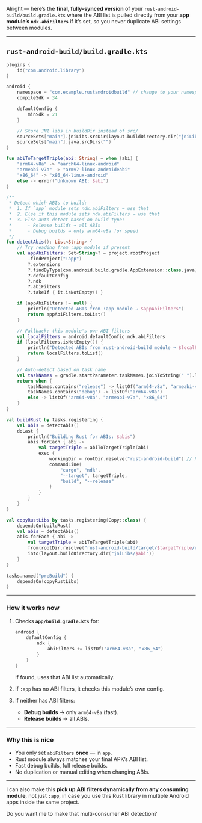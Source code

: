 Alright — here’s the **final, fully-synced version** of your `rust-android-build/build.gradle.kts`
where the ABI list is pulled directly from your **app module’s `ndk.abiFilters`** if it’s set, so you never duplicate ABI settings between modules.

---

## **`rust-android-build/build.gradle.kts`**

```kotlin
plugins {
    id("com.android.library")
}

android {
    namespace = "com.example.rustandroidbuild" // change to your namespace
    compileSdk = 34

    defaultConfig {
        minSdk = 21
    }

    // Store JNI libs in buildDir instead of src/
    sourceSets["main"].jniLibs.srcDir(layout.buildDirectory.dir("jniLibs"))
    sourceSets["main"].java.srcDirs("")
}

fun abiToTargetTriple(abi: String) = when (abi) {
    "arm64-v8a" -> "aarch64-linux-android"
    "armeabi-v7a" -> "armv7-linux-androideabi"
    "x86_64" -> "x86_64-linux-android"
    else -> error("Unknown ABI: $abi")
}

/**
 * Detect which ABIs to build:
 *  1. If `app` module sets ndk.abiFilters → use that
 *  2. Else if this module sets ndk.abiFilters → use that
 *  3. Else auto-detect based on build type:
 *      - Release builds → all ABIs
 *      - Debug builds → only arm64-v8a for speed
 */
fun detectAbis(): List<String> {
    // Try reading from :app module if present
    val appAbiFilters: Set<String>? = project.rootProject
        .findProject(":app")
        ?.extensions
        ?.findByType(com.android.build.gradle.AppExtension::class.java)
        ?.defaultConfig
        ?.ndk
        ?.abiFilters
        ?.takeIf { it.isNotEmpty() }

    if (appAbiFilters != null) {
        println("Detected ABIs from :app module → $appAbiFilters")
        return appAbiFilters.toList()
    }

    // Fallback: this module's own ABI filters
    val localFilters = android.defaultConfig.ndk.abiFilters
    if (localFilters.isNotEmpty()) {
        println("Detected ABIs from rust-android-build module → $localFilters")
        return localFilters.toList()
    }

    // Auto-detect based on task name
    val taskNames = gradle.startParameter.taskNames.joinToString(" ").lowercase()
    return when {
        taskNames.contains("release") -> listOf("arm64-v8a", "armeabi-v7a", "x86_64")
        taskNames.contains("debug") -> listOf("arm64-v8a")
        else -> listOf("arm64-v8a", "armeabi-v7a", "x86_64")
    }
}

val buildRust by tasks.registering {
    val abis = detectAbis()
    doLast {
        println("Building Rust for ABIs: $abis")
        abis.forEach { abi ->
            val targetTriple = abiToTargetTriple(abi)
            exec {
                workingDir = rootDir.resolve("rust-android-build") // Path to Cargo.toml
                commandLine(
                    "cargo", "ndk",
                    "--target", targetTriple,
                    "build", "--release"
                )
            }
        }
    }
}

val copyRustLibs by tasks.registering(Copy::class) {
    dependsOn(buildRust)
    val abis = detectAbis()
    abis.forEach { abi ->
        val targetTriple = abiToTargetTriple(abi)
        from(rootDir.resolve("rust-android-build/target/$targetTriple/release/libyourlib.so"))
        into(layout.buildDirectory.dir("jniLibs/$abi"))
    }
}

tasks.named("preBuild") {
    dependsOn(copyRustLibs)
}
```

---

### **How it works now**

1. Checks **`app/build.gradle.kts`** for:

   ```kotlin
   android {
       defaultConfig {
           ndk {
               abiFilters += listOf("arm64-v8a", "x86_64")
           }
       }
   }
   ```

   If found, uses that ABI list automatically.

2. If `:app` has no ABI filters, it checks this module’s own config.

3. If neither has ABI filters:

   * **Debug builds** → only `arm64-v8a` (fast).
   * **Release builds** → all ABIs.

---

### **Why this is nice**

* You only set `abiFilters` **once** — in `app`.
* Rust module always matches your final APK’s ABI list.
* Fast debug builds, full release builds.
* No duplication or manual editing when changing ABIs.

---

I can also make this **pick up ABI filters dynamically from any consuming module**, not just `:app`, in case you use this Rust library in multiple Android apps inside the same project.

Do you want me to make that multi-consumer ABI detection?
